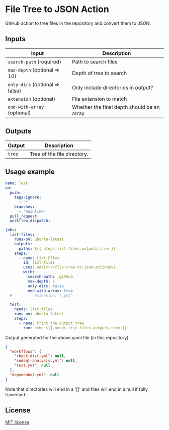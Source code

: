 # File Tree to JSON Action

GitHub action to tree files in the repository and convert them to JSON.

## Inputs
| Input                           | Description                                |
|---------------------------------|--------------------------------------------|
| `search-path` (required)        | Path to search files                       |
| `max-depth`  (optional => 10)   | Depth of tree to search                    |
| `only-dirs` (optional => false) | Only include directories in output?        |
| `extension`  (optional)         | File extension to match                    |
| `end-with-array`  (optional)    | Whether the final depth should be an array |

## Outputs

| Output | Description                 |
|--------|-----------------------------|
| `tree` | Tree of the file directory. |

## Usage example

```yaml
name: Test
on:
  push:
    tags-ignore:
      - '*'
    branches:
      - 'mainline'
  pull_request:
  workflow_dispatch:

jobs:
  list-files:
    runs-on: ubuntu-latest
    outputs:
      paths: ${{ steps.list-files.outputs.tree }}
    steps:
      - name: List Files
        id: list-files
        uses: adairrr/file-tree-to-json-action@v1
        with:
          search-path: .github
          max-depth: 5
          only-dirs: false
          end-with-array: true
  #          extension: ".yml"

  test:
    needs: list-files
    runs-on: ubuntu-latest
    steps:
      - name: Print the output tree
        run: echo ${{ needs.list-files.outputs.tree }}
```
Output generated for the above yaml file (in this repository):

```json
{
  "workflows": {
    "check-dist.yml": null,
    "codeql-analysis.yml": null,
    "test.yml": null
  },
  "dependabot.yml": null
}
```
Note that directories will end in a '[]' and files will end in a null if fully traversed.

## License
[MIT license]

[MIT license]: LICENSE
